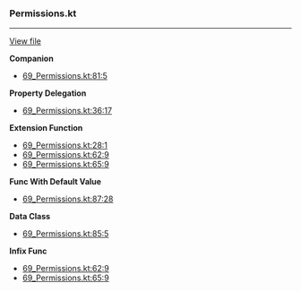 ### Permissions.kt
---
[View file](../../precision_analyzed/69_Permissions.kt)

**Companion**

 - [69_Permissions.kt:81:5](../../precision_analyzed/69_Permissions.kt#L81)

**Property Delegation**

 - [69_Permissions.kt:36:17](../../precision_analyzed/69_Permissions.kt#L36)

**Extension Function**

 - [69_Permissions.kt:28:1](../../precision_analyzed/69_Permissions.kt#L28)
 - [69_Permissions.kt:62:9](../../precision_analyzed/69_Permissions.kt#L62)
 - [69_Permissions.kt:65:9](../../precision_analyzed/69_Permissions.kt#L65)

**Func With Default Value**

 - [69_Permissions.kt:87:28](../../precision_analyzed/69_Permissions.kt#L87)

**Data Class**

 - [69_Permissions.kt:85:5](../../precision_analyzed/69_Permissions.kt#L85)

**Infix Func**

 - [69_Permissions.kt:62:9](../../precision_analyzed/69_Permissions.kt#L62)
 - [69_Permissions.kt:65:9](../../precision_analyzed/69_Permissions.kt#L65)

